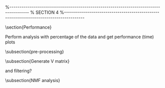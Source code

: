 %----------------------------------------------------------------------------------------
%	SECTION 4
%----------------------------------------------------------------------------------------

\section{Performance}

Perform analysis with percentage of the data and get performance (time) plots

\subsection{pre-processing}



\subsection{Generate V matrix}

and filtering?

 \subsection{NMF analysis}

